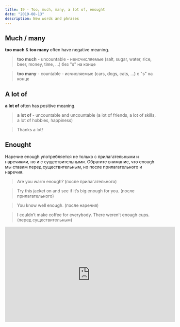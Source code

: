 ```yaml
---
title: 19 - Too, much, many, a lot of, enought
date: "2019-08-13"
description: New words and phrases
---
```

## Much / many
**too much** & **too many** often have negative meaning.

> **too much** - uncountable - неисчисляемые (salt, sugar, water, rice, beer, money, time, ...) без "s" на конце

> **too many** - countable - исчисляемые (cars, dogs, cats, ...) с "s" на конце

## A lot of
**a lot of** often has positive meaning.
> **a lot of** - uncountable and uncountable (a lot of friends, a lot of skills, a lot of hobbies, happiness)

> Thanks a lot!

## Enought
Наречие enough употребляется не только с прилагательными и наречиями, но и с существительными. Обратите внимание, что enough мы ставим перед существительным, но после прилагательного и наречия.

> Are you warm enough? (после прилагательного)

> Try this jacket on and see if it’s big enough for you. (после прилагательного)

> You know well enough. (после наречия)

> I couldn’t make coffee for everybody. There weren’t enough cups. (перед существительным)

<iframe width="560" height="315" src="https://www.youtube.com/embed/gFc6STGTU4w" frameborder="0" allow="accelerometer; autoplay; encrypted-media; gyroscope; picture-in-picture" allowfullscreen></iframe>